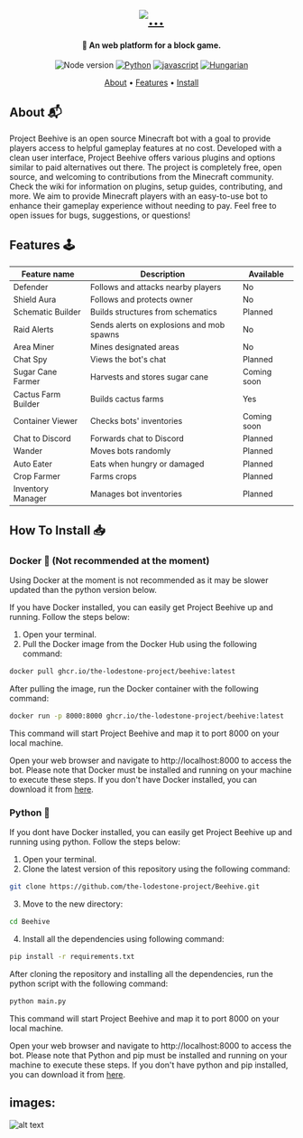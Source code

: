 <file-attachment-contents filename="README.md">

<h1 align="center">
  <br>
  <a href="/"><img style= src="assets/logo.png" alt="..." width="900"></a>
  <br>
</h1>

<h4 align="center">🤖 An web platform for a block game.</h4>

<p align="center">
    <img alt="Node version" src="https://img.shields.io/static/v1?label=node&message=%20%3E=18.0.0&logo=node.js&color=2334D058" />
      <a href="https://python.org/"><img src="https://img.shields.io/badge/Python-FFD43B?logo=python&logoColor=blue" alt="Python"></a>
  <a href="https://github.com/reworkd/AgentGPT/blob/master/docs/README.zh-HANS.md"><img src="https://img.shields.io/badge/JavaScript-323330?logo=minecraft&logoColor=F7DF1E" alt="javascript"></a>
  <a href="soon!"><img src="https://img.shields.io/badge/Discord-5865F2?logo=discord&logoColor=white" alt="Hungarian"></a>
</p>

<p align="center">
  <a href="#about-">About</a> •
  <a href="#freature-and-plugins-">Features</a> •
  <a href="#how-to-install-">Install</a>
</p>

## About 📬

Project Beehive is an open source Minecraft bot with a goal to provide players access to helpful gameplay features at no cost. Developed with a clean user interface, Project Beehive offers various plugins and options similar to paid alternatives out there. The project is completely free, open source, and welcoming to contributions from the Minecraft community. Check the wiki for information on plugins, setup guides, contributing, and more. We aim to provide Minecraft players with an easy-to-use bot to enhance their gameplay experience without needing to pay. Feel free to open issues for bugs, suggestions, or questions!

## Features 🕹

| Feature name          | Description                               | Available   |
| --------------------- | ----------------------------------------- | ----------- |
| Defender              | Follows and attacks nearby players        | No          |
| Shield Aura           | Follows and protects owner                | No          |
| Schematic Builder     | Builds structures from schematics         | Planned     |
| Raid Alerts           | Sends alerts on explosions and mob spawns | No          |
| Area Miner            | Mines designated areas                    | No          |
| Chat Spy              | Views the bot's chat                      | Planned     |
| Sugar Cane Farmer     | Harvests and stores sugar cane            | Coming soon |
| Cactus Farm Builder   | Builds cactus farms                       | Yes         |
| Container Viewer      | Checks bots' inventories                  | Coming soon |
| Chat to Discord       | Forwards chat to Discord                  | Planned     |
| Wander                | Moves bots randomly                       | Planned     |
| Auto Eater            | Eats when hungry or damaged               | Planned     |
| Crop Farmer           | Farms crops                               | Planned     |
| Inventory Manager     | Manages bot inventories                   | Planned     |

## How To Install 📥

### Docker 🐳 (Not recommended at the moment)

Using Docker at the moment is not recommended as it may be slower updated than the python version below.

If you have Docker installed, you can easily get Project Beehive up and running. Follow the steps below:

1. Open your terminal.
2. Pull the Docker image from the Docker Hub using the following command:

```bash
docker pull ghcr.io/the-lodestone-project/beehive:latest
```

After pulling the image, run the Docker container with the following command:

```bash
docker run -p 8000:8000 ghcr.io/the-lodestone-project/beehive:latest
```

This command will start Project Beehive and map it to port 8000 on your local machine.

Open your web browser and navigate to http://localhost:8000 to access the bot.
Please note that Docker must be installed and running on your machine to execute these steps. If you don't have Docker installed, you can download it from [here](https://docs.docker.com/get-docker/).

### Python 🐍

If you dont have Docker installed, you can easily get Project Beehive up and running using python. Follow the steps below:

1. Open your terminal.
2. Clone the latest version of this repository using the following command:

```bash
git clone https://github.com/the-lodestone-project/Beehive.git
```

3. Move to the new directory:

```bash
cd Beehive
```

4. Install all the dependencies using following command:

```bash
pip install -r requirements.txt
```

After cloning the repository and installing all the dependencies, run the python script with the following command:

```bash
python main.py
```

This command will start Project Beehive and map it to port 8000 on your local machine.

Open your web browser and navigate to http://localhost:8000 to access the bot.
Please note that Python and pip must be installed and running on your machine to execute these steps. If you don't have python and pip installed, you can download it from [here](https://www.python.org/downloads/).

## images:

![alt text](https://i.imgur.com/RRHOgzp.png)

</file-attachment-contents>
